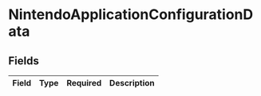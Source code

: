 # NintendoApplicationConfigurationData


## Fields

| Field       | Type        | Required    | Description |
| ----------- | ----------- | ----------- | ----------- |